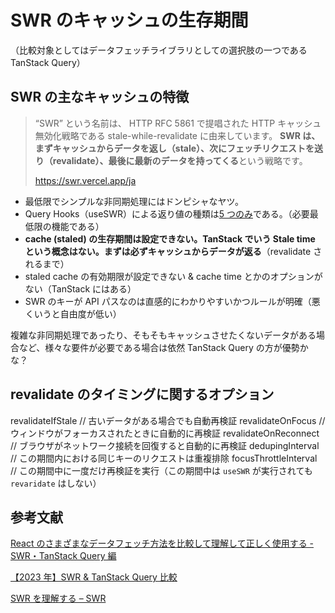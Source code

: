 # SWR のキャッシュの生存期間

（比較対象としてはデータフェッチライブラリとしての選択肢の一つである TanStack Query）

## SWR の主なキャッシュの特徴

> “SWR” という名前は、 HTTP RFC 5861 で提唱された HTTP キャッシュ無効化戦略である stale-while-revalidate に由来しています。 **SWR は、まずキャッシュからデータを返し（stale）、次にフェッチリクエストを送り（revalidate）、最後に最新のデータを持ってくる**という戦略です。
>
> <https://swr.vercel.app/ja>

- 最低限でシンプルな非同期処理にはドンピシャなヤツ。
- Query Hooks（useSWR）による返り値の種類は[5 つのみ](https://swr.vercel.app/ja/docs/api)である。（必要最低限の機能である）
- **cache (staled) の生存期間は設定できない。TanStack でいう Stale time という概念はない。まずは必ずキャッシュからデータが返る**（revalidate されるまで）
- staled cache の有効期限が設定できない & cache time とかのオプションがない（TanStack にはある）
- SWR のキーが API パスなのは直感的にわかりやすいかつルールが明確（悪くいうと自由度が低い）

複雑な非同期処理であったり、そもそもキャッシュさせたくないデータがある場合など、様々な要件が必要である場合は依然 TanStack Query の方が優勢かな？

## revalidate のタイミングに関するオプション

revalidateIfStale // 古いデータがある場合でも自動再検証
revalidateOnFocus // ウィンドウがフォーカスされたときに自動的に再検証
revalidateOnReconnect // ブラウザがネットワーク接続を回復すると自動的に再検証
dedupingInterval // この期間内における同じキーのリクエストは重複排除
focusThrottleInterval // この期間中に一度だけ再検証を実行（この期間中は `useSWR` が実行されても `revaridate` はしない）

## 参考文献

[React のさまざまなデータフェッチ方法を比較して理解して正しく使用する - SWR・TanStack Query 編](https://zenn.dev/cybozu_frontend/articles/a735baacc09c6a)

[【2023 年】SWR & TanStack Query 比較](https://zenn.dev/aishift/articles/288e4470cfc45e)

[SWR を理解する – SWR](https://swr.vercel.app/ja/docs/advanced/understanding)

